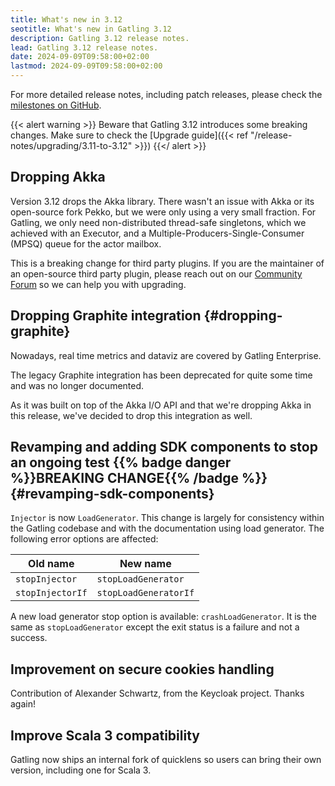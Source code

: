 ```yaml
---
title: What's new in 3.12
seotitle: What's new in Gatling 3.12
description: Gatling 3.12 release notes.
lead: Gatling 3.12 release notes.
date: 2024-09-09T09:58:00+02:00
lastmod: 2024-09-09T09:58:00+02:00
---
```


For more detailed release notes, including patch releases, please check the
[milestones on GitHub](https://github.com/gatling/gatling/milestones?state=closed).

{{< alert warning >}}
Beware that Gatling 3.12 introduces some breaking changes.
Make sure to check the [Upgrade guide]({{< ref "/release-notes/upgrading/3.11-to-3.12" >}})
{{</ alert >}}

## Dropping Akka

Version 3.12 drops the Akka library. There wasn't an issue with Akka or its open-source fork Pekko, but we were only
using a very small fraction. For Gatling, we only need non-distributed thread-safe singletons, which we achieved with an
Executor, and a Multiple-Producers-Single-Consumer (MPSQ) queue for the actor mailbox.

This is a breaking change for third party plugins. If you are the maintainer of an open-source third party plugin,
please reach out on our [Community Forum](https://community.gatling.io) so we can help you with upgrading.

## Dropping Graphite integration {#dropping-graphite}

Nowadays, real time metrics and dataviz are covered by Gatling Enterprise.

The legacy Graphite integration has been deprecated for quite some time and was no longer documented.

As it was built on top of the Akka I/O API and that we're dropping Akka in this release, we've decided to drop this integration as well. 

## Revamping and adding SDK components to stop an ongoing test {{% badge danger %}}BREAKING CHANGE{{% /badge %}} {#revamping-sdk-components}
 
`Injector` is now `LoadGenerator`. This change is largely for
consistency within the Gatling codebase and with the documentation using load generator. The following error options are
affected: 

| Old name         | New name              |
|------------------|-----------------------|
| `stopInjector`   | `stopLoadGenerator`   |
| `stopInjectorIf` | `stopLoadGeneratorIf` |

A new load generator stop option is available: `crashLoadGenerator`. It is the same as `stopLoadGenerator` except the
exit status is a failure and not a success. 

## Improvement on secure cookies handling

Contribution of Alexander Schwartz, from the Keycloak project. Thanks again!

## Improve Scala 3 compatibility

Gatling now ships an internal fork of quicklens so users can bring their own version, including one for Scala 3.
